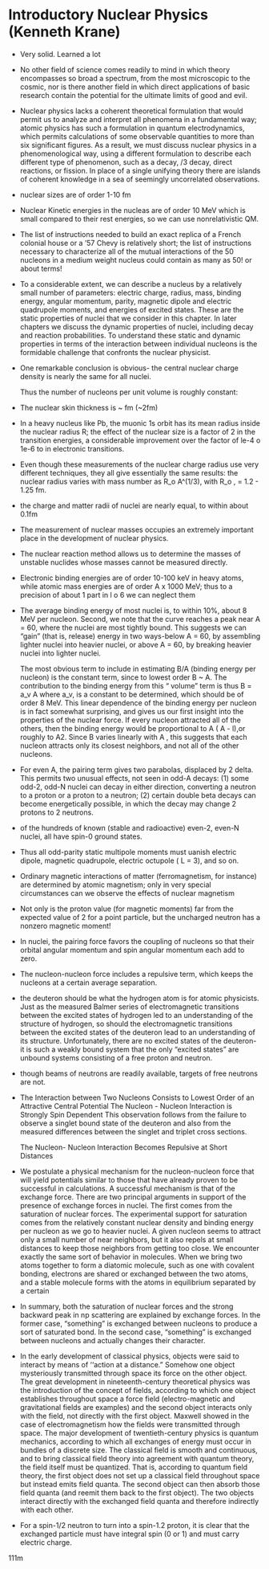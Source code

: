# Introductory Nuclear Physics (Kenneth Krane)

- Very solid. Learned a lot

- No other field of science comes readily to mind in which theory encompasses so broad a spectrum, from the most microscopic to the cosmic, nor is there another field in which direct applications of basic research contain the potential for the ultimate limits of good and evil.

- Nuclear physics lacks a coherent theoretical formulation that would permit us to analyze and interpret all phenomena in a fundamental way; atomic physics has such a formulation in quantum electrodynamics, which permits calculations of some observable quantities to more than six significant figures.
  As a result, we must discuss nuclear physics in a phenomenological way, using a different formulation to describe each different type of phenomenon, such as a decay, /3 decay, direct reactions, or fission.
  In place of a single unifying theory there are islands of coherent knowledge in a sea of seemingly uncorrelated observations.

- nuclear sizes are of order 1-10 fm

- Nuclear Kinetic energies in the nucleas are of order 10 MeV which is small compared to their rest energies, so we can use nonrelativistic QM.

- The list of instructions needed to build an exact replica of a French colonial house or a ’57 Chevy is relatively short; the list of instructions necessary to characterize all of the mutual interactions of the 50 nucleons in a medium weight nucleus could contain as many as 50! or about terms!

- To a considerable extent, we can describe a nucleus by a relatively small number of parameters: electric charge, radius, mass, binding energy, angular momentum, parity, magnetic dipole and electric quadrupole moments, and energies of excited states.
  These are the static properties of nuclei that we consider in this chapter.
  In later chapters we discuss the dynamic properties of nuclei, including decay and reaction probabilities.
  To understand these static and dynamic properties in terms of the interaction between individual nucleons is the formidable challenge that confronts the nuclear physicist.

- One remarkable conclusion is obvious- the central nuclear charge density is nearly the same for all nuclei.

  Thus the number of nucleons per unit volume is roughly constant:

- The nuclear skin thickness is ~ fm (~2fm)

- In a heavy nucleus like Pb, the muonic 1s orbit has its mean radius inside the nuclear radius R; the effect of the nuclear size is a factor of 2 in the transition energies, a considerable improvement over the factor of le-4 o 1e-6 to in electronic transitions.

- Even though these measurements of the nuclear charge radius use very different techniques, they all give essentially the same results: the nuclear radius varies with mass number as R_o A^(1/3), with R_o , = 1.2 - 1.25 fm.

- the charge and matter radii of nuclei are nearly equal, to within about 0.1fm

- The measurement of nuclear masses occupies an extremely important place in the development of nuclear physics.

- The nuclear reaction method allows us to determine the masses of unstable nuclides whose masses cannot be measured directly.

-  Electronic binding energies are of order 10-100 keV in heavy atoms, while atomic mass energies are of order A x 1000 MeV; thus to a precision of about 1 part in l o 6 we can neglect them

- The average binding energy of most nuclei is, to within 10%, about 8 MeV per nucleon.
  Second, we note that the curve reaches a peak near A = 60, where the nuclei are most tightly bound.
  This suggests we can “gain” (that is, release) energy in two ways-below A = 60, by assembling lighter nuclei into heavier nuclei, or above A = 60, by breaking heavier nuclei into lighter nuclei.

  The most obvious term to include in estimating B/A (binding energy per nucleon) is the constant term, since to lowest order B ~ A.
  The contribution to the binding energy from this “ volume” term is thus B = a_v A where a_v, is a constant to be determined, which should be of order 8 MeV. 
  This linear dependence of the binding energy per nucleon is in fact somewhat surprising, and gives us our first insight into the properties of the nuclear force.
  If every nucleon attracted all of the others, then the binding energy would be proportional to A ( A - l),or roughly to A2.
  Since B varies linearly with A , this suggests that each nucleon attracts only its closest neighbors, and not all of the other nucleons.

- For even A, the pairing term gives two parabolas, displaced by 2 delta.
 This permits two unusual effects, not seen in odd-A decays:
      (1) some odd-2, odd-N nuclei can decay in either direction, converting a neutron to a proton or a proton to a neutron;
      (2) certain double beta decays can become energetically possible, in which the decay may change 2 protons to 2 neutrons.

- of the hundreds of known (stable and radioactive) even-2, even-N nuclei, all have spin-0 ground states.

- Thus all odd-parity static multipole moments must uanish electric dipole, magnetic quadrupole, electric octupole ( L = 3), and so on.

- Ordinary magnetic interactions of matter (ferromagnetism, for instance) are determined by atomic magnetism; only in very special circumstances can we observe the effects of nuclear magnetism

-  Not only is the proton value (for magnetic moments) far from the expected value of 2 for a point particle, but the uncharged neutron has a nonzero magnetic moment!

- In nuclei, the pairing force favors the coupling of nucleons so that their orbital angular momentum and spin angular momentum each add to zero.

- The nucleon-nucleon force includes a repulsive term, which keeps the nucleons at a certain average separation.

- the deuteron should be what the hydrogen atom is for atomic physicists.
   Just as the measured Balmer series of electromagnetic transitions between the excited states of hydrogen led to an understanding of the structure of hydrogen, so should the electromagnetic transitions between the excited states of the deuteron lead to an understanding of its structure.
   Unfortunately, there are no excited states of the deuteron- it is such a weakly bound system that the only “excited states” are unbound systems consisting of a free proton and neutron.

- though beams of neutrons are readily available, targets of free neutrons are not.

- The Interaction between Two Nucleons Consists to Lowest Order of an Attractive Central Potential
  The Nucleon - Nucleon Interaction is Strongly Spin Dependent
  This observation follows from the failure to observe a singlet bound state of the deuteron and also from the measured differences between the singlet and triplet cross sections.

  The Nucleon- Nucleon Interaction Becomes Repulsive at Short Distances

-  We postulate a physical mechanism for the nucleon-nucleon force that will yield potentials similar to those that have already proven to be successful in calculations.
   A successful mechanism is that of the exchange force.
   There are two principal arguments in support of the presence of exchange forces in nuclei.
   The first comes from the saturation of nuclear forces.
   The experimental support for saturation comes from the relatively constant nuclear density and binding energy per nucleon as we go to heavier nuclei.
   A given nucleon seems to attract only a small number of near neighbors, but it also repels at small distances to keep those neighbors from getting too close.
    We encounter exactly the same sort of behavior in molecules.
    When we bring two atoms together to form a diatomic molecule, such as one with covalent bonding, electrons are shared or exchanged between the two atoms, and a stable molecule forms with the atoms in equilibrium separated by a certain

- In summary, both the saturation of nuclear forces and the strong backward peak in np scattering are explained by exchange forces.
  In the former case, “something” is exchanged between nucleons to produce a sort of saturated bond.
  In the second case, “something” is exchanged between nucleons and actually changes their character.

- In the early development of classical physics, objects were said to interact by means of ‘‘action at a distance.”
  Somehow one object mysteriously transmitted through space its force on the other object.
  The great development in nineteenth-century theoretical physics was the introduction of the concept of fields, according to which one object establishes throughout space a force field (electro-magnetic and gravitational fields are examples) and the second object interacts only with the field, not directly with the first object.
  Maxwell showed in the case of electromagnetism how the fields were transmitted through space.
  The major development of twentieth-century physics is quantum mechanics, according to which all exchanges of energy must occur in bundles of a discrete size.
  The classical field is smooth and continuous, and to bring classical field theory into agreement with quantum theory, the field itself must be quantized.
  That is, according to quantum field theory, the first object does not set up a classical field throughout space but instead emits field quanta.
  The second object can then absorb those field quanta (and reemit them back to the first object).
  The two objects interact directly with the exchanged field quanta and therefore indirectly with each other.

- For a spin-1/2 neutron to turn into a spin-1.2 proton, it is clear that the exchanged particle must have integral spin (0 or 1) and must carry electric charge.

111m